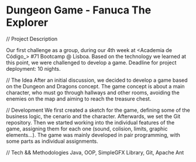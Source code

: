 # Dungeon Game - Fanuca The Explorer

// Project Description 

Our first challenge as a group, during our 4th week at <Academia de Código_> #71 Bootcamp @ Lisboa. Based on the technology we learned at this point, we were challenged to develop a game. Deadline for project deployment: 10 nights.

// The Idea 
After an initial discussion, we decided to develop a game based on the Dungeon and Dragons concept. The game concept is about a main character, who must go through hallways and other rooms, avoiding the enemies on the map and aiming to reach the treasure chest.

// Development 
We first created a sketch for the game, defining some of the business logic, the cenario and the character. Afterwards, we set the Git repository. Then we started working into the individual features of the game, assigning them for each one (sound, colision, limits, graphic elements...). The game was mainly developed in pair programming, with some parts as individual assignments.

// Tech && Methodologies 
Java, OOP, SimpleGFX Library, Git, Apache Ant
